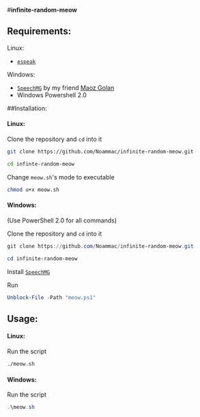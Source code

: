 #**infinite-random-meow**

## Requirements:

Linux:

*   [`espeak`](http://espeak.sourceforge.net/)

Windows:
*   [`SpeechMG`](https://bitbucket.org/MGStheCSguy/speechmg/src/b14064c582ae/Setup/?at=master) by my friend [Maoz Golan](https://MGStheCSguy@bitbucket.org/MGStheCSguy/)
*   Windows Powershell 2.0

##Installation:

#### Linux:

Clone the repository and `cd` into it

```bash
git clone https://github.com/Noammac/infinite-random-meow.git
```
```bash
cd infinte-random-meow
```

Change `meow.sh`'s mode to executable

```bash
chmod u+x meow.sh
```

#### Windows:

(Use PowerShell 2.0 for all commands)

Clone the repository and `cd` into it

```powershell
git clone https://github.com/Noammac/infinite-random-meow.git
```

```powershell
cd infinite-random-meow
```

Install  [`SpeechMG`](https://bitbucket.org/MGStheCSguy/speechmg.git) 

Run

```powershell
Unblock-File -Path "meow.ps1"
```

## Usage:

#### Linux:

Run the script

```bash
./meow.sh
```

#### Windows:

Run the script

```powershell
.\meow.sh
```

